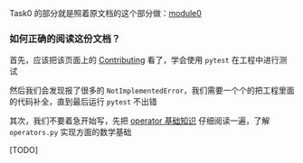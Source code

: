 Task0 的部分就是照着原文档的这个部分做：[module0](https://minitorch.github.io/module0/module0/)

### 如何正确的阅读这份文档？

首先，应该把该页面上的 [Contributing](https://minitorch.github.io/module0/contributing/) 看了，学会使用 `pytest` 在工程中进行测试

然后我们会发现报了很多的 `NotImplementedError`，我们需要一个个的把工程里面的代码补全，直到最后运行 `pytest` 不出错

其次，我们不要着急开始写，先把 [operator 基础知识](https://minitorch.github.io/module0/module0/#task-01-operators) 仔细阅读一遍，了解 `operators.py` 实现方面的数学基础

[TODO]